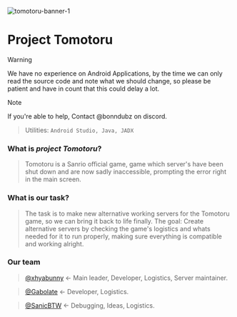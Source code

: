 ![tomotoru-banner-1](https://github.com/xhyabunny/project-tomotoru/assets/106491722/f5f3d229-ede5-4d59-9806-53e4db096fa0)

# Project Tomotoru
> [!WARNING]
> We have no experience on Android Applications, by the time we can only read the source code and note what we should change, so please be patient and have in count that this could delay a lot.

> [!NOTE]
> If you're able to help, Contact @bonndubz on discord.

> Utilities: ``Android Studio, Java, JADX``
### What is _project Tomotoru_?
> Tomotoru is a Sanrio official game, game which server's have been shut down and are now sadly inaccessible, prompting the error right in the main screen.
### What is our task?
> The task is to make new alternative working servers for the Tomotoru game, so we can bring it back to life finally.
> The goal: Create alternative servers by checking the game's logistics and whats needed for it to run properly, making sure everything is compatible and working alright.
### Our team
> [@xhyabunny](https://github.com/xhyabunny) <- Main leader, Developer, Logistics, Server maintainer.

> [@Gabolate](https://github.com/Gabolate) <- Developer, Logistics.

> [@SanicBTW](https://github.com/SanicBTW) <- Debugging, Ideas, Logistics.
